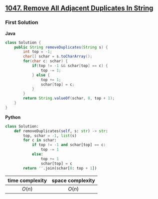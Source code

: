 ## [1047. Remove All Adjacent Duplicates In String](https://leetcode.cn/problems/remove-all-adjacent-duplicates-in-string/)

### First Solution
**Java**
```java
class Solution {
    public String removeDuplicates(String s) {
        int top = -1;
        char[] schar = s.toCharArray();
        for(char c: schar) {
            if(top != -1 && schar[top] == c) {
                top -= 1;
            } else {
                top += 1;
                schar[top] = c;
            }
        }
        return String.valueOf(schar, 0, top + 1);
    }
}
```
**Python**
```python
class Solution:
    def removeDuplicates(self, s: str) -> str:
        top, schar = -1, list(s)
        for c in schar:
            if top != -1 and schar[top] == c:
                top -= 1
            else:
                top += 1
                schar[top] = c
        return ''.join(schar[0: top + 1])
```
|time complexity|space complexity|
|:-------------:|:--------------:|
|$O(n)$         |$O(n)$          |